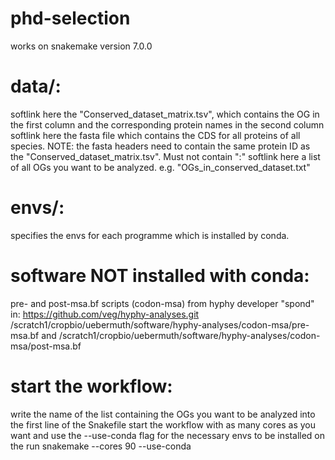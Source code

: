 # phd-selection
works on snakemake version 7.0.0

# data/: 
softlink here the "Conserved_dataset_matrix.tsv", which contains the OG in the first column and the corresponding protein names in the second column 
softlink here the fasta file which contains the CDS for all proteins of all species. NOTE: the fasta headers need to contain the same protein ID as the "Conserved_dataset_matrix.tsv". Must not contain ":"
 softlink here a list of all OGs you want to be analyzed. e.g. "OGs_in_conserved_dataset.txt"

# envs/:
specifies the envs for each programme which is installed by conda.

# software NOT installed with conda:
pre- and post-msa.bf scripts (codon-msa) from hyphy developer "spond" in: https://github.com/veg/hyphy-analyses.git
/scratch1/cropbio/uebermuth/software/hyphy-analyses/codon-msa/pre-msa.bf and /scratch1/cropbio/uebermuth/software/hyphy-analyses/codon-msa/post-msa.bf

# start the workflow:
write the name of the list containing the OGs you want to be analyzed into the first line of the Snakefile
start the workflow with as many cores as you want and use the --use-conda flag for the necessary envs to be installed on the run
snakemake --cores 90 --use-conda
